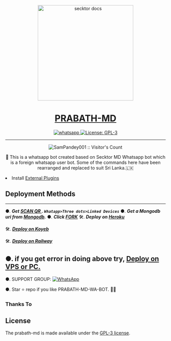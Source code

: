   <p align="center">  
  <a href="https://i.ibb.co/7YGn5qS/20230305-135924.jpg">
    <img alt="secktor docs" height="300" src="https://i.ibb.co/7YGn5qS/20230305-135924.jpg">
    <h1 align="center"> PRABATH-MD</h1>
  </a>
</p>
   
<p align="center">

  <a aria-label="Join our chats" href="https://chat.whatsapp.com/Bl2F9UhVhaCBfZU6eVnrbCl" target="_blank">
    <img alt="whatsapp" src="https://img.shields.io/badge/Join Group-25D366?style=for-the-badge&logo=whatsapp&logoColor=white" />
  </a>
 
  <a aria-label="Secktor is free to use" href="https://github.com/SamPandey001/Secktor-Md/blob/main/LICENCE" target="_blank">
    <img alt="License: GPL-3" src="https://badges.frapsoft.com/os/gpl/gpl.png?v=103)](https://opensource.org/licenses/GPL-3.0/" target="_blank" />
  </a>
</p>


---

<p align="center"><img src="https://profile-counter.glitch.me/{SamPandey001}/count.svg" alt="SamPandey001 :: Visitor's Count" /></p>

  <p align="center"> 📎 This is a whatsapp bot created based on Secktor MD Whatsapp bot which is a foreign whatsapp user bot.  Some of the commands here have been rearranged and replaced to suit Sri Lanka.🇱🇰  </p
 
- Install [External Plugins](https://github.com/prabathLK/PRABATH-MD-Plugins)
## Deployment Methods
---
●. ***Get [SCAN QR ](https://prabath-md.onrender.com/). `Whatapp>Three dots>Linked Devices`***
●.  ***Get a Mongodb uri from [Mongodb](https://github.com/SamPandey001/Secktor-Md/wiki/Mongodb-URI).***
●.  ***Click [FORK](https://github.com/prabathLK/PRABATH-MD/fork)***
🛠️.  ***Deploy on [Heroku](https://secktorbot.tech/heroku)***

🛠️. ***[Deploy on Koyeb](https://app.koyeb.com/apps/deploy?type=git&repository=github.com/prabathLK/PRABATH-MD&branch=main&env[SESSION_ID]&env[OWNER_NUMBER]=94762280384&env[MONGODB_URI]&&env[OWNER_NAME]=prabath&env[KOYEB_API]&env[PREFIX]=.&env[THUMB_IMAGE]=https://raw.githubusercontent.com/SecktorBot/Brandimages/main/logos/SocialLogo%201.png&env[email]=sam@secktor.live&env[global_url]=instagram.com&env[FAKE_COUNTRY_CODE]=92&env[READ_MESSAGE]=false&env[DISABLE_PM]=false&env[WORKTYPE]=public&env[THEME]=SECKTOR&env[PACK_INFO]=prabath;madebyprabathmd&name=prabath-md&env[KOYEB_NAME]=prabath-md&env[ANTILINK_VALUES]=chat.whatsapp.com&env[PORT]=8000)***

🛠️.  ***[Deploy on Railway](https://railway.app/new/template/NM7qyM?referralCode=tiXzWI)***
  

●. if you get error in doing above try, [Deploy on VPS or PC.](https://github.com/SamPandey001/Secktor-Md/blob/main/deploy-on-vps.md)
---

●. SUPPORT GROUP: <a href="https://secktorbot.tech/support"><img alt="WhatsApp" src="https://camo.githubusercontent.com/2157131829ac512183ee8f8b6c6f803688a4cc66a2e686602844e80478401a7c/68747470733a2f2f696d672e736869656c64732e696f2f62616467652f4a6f696e2047726f75702d3235443336363f7374796c653d666f722d7468652d6261646765266c6f676f3d7768617473617070266c6f676f436f6c6f723d7768697465"/></a>

●. Star ⭐ repo if you like  PRABATH-MD-WA-BOT. 👨‍💻
### Thanks To


## License

The prabath-md is made available under the [GPL-3 license](https://github.com/SamPandey001/Secktor-Md/blob/main/LICENCE). 
